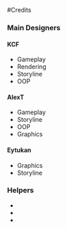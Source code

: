 #Credits

### Main Designers

#### KCF
- Gameplay
- Rendering
- Storyline
- OOP
 
#### AlexT
- Gameplay
- Storyline
- OOP
- Graphics

#### Eytukan
- Graphics
- Storyline

### Helpers

-
-
-
